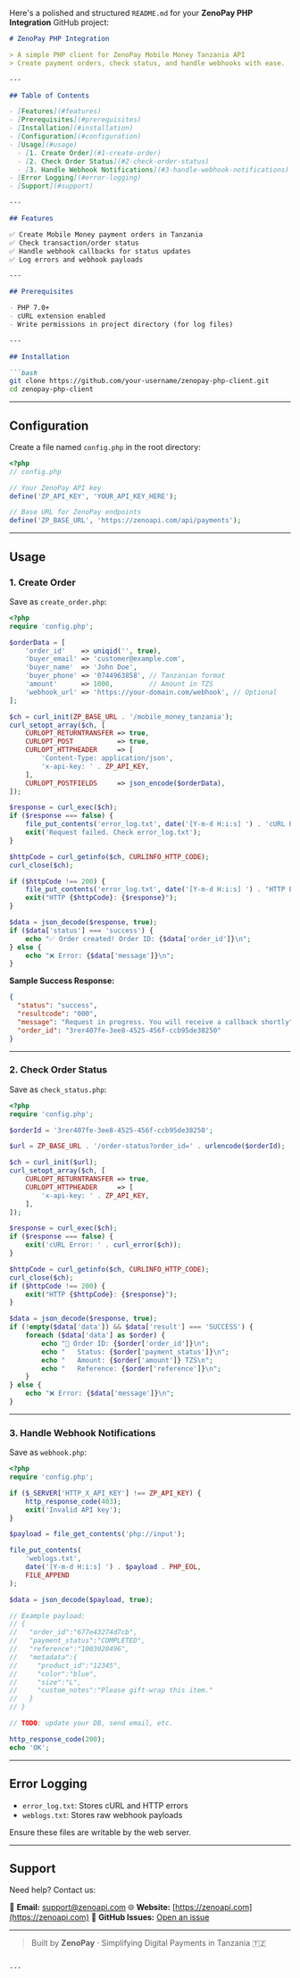Here's a polished and structured `README.md` for your **ZenoPay PHP Integration** GitHub project:

````markdown
# ZenoPay PHP Integration

> A simple PHP client for ZenoPay Mobile Money Tanzania API  
> Create payment orders, check status, and handle webhooks with ease.

---

## Table of Contents

- [Features](#features)  
- [Prerequisites](#prerequisites)  
- [Installation](#installation)  
- [Configuration](#configuration)  
- [Usage](#usage)  
  - [1. Create Order](#1-create-order)  
  - [2. Check Order Status](#2-check-order-status)  
  - [3. Handle Webhook Notifications](#3-handle-webhook-notifications)  
- [Error Logging](#error-logging)  
- [Support](#support)  

---

## Features

✅ Create Mobile Money payment orders in Tanzania  
✅ Check transaction/order status  
✅ Handle webhook callbacks for status updates  
✅ Log errors and webhook payloads  

---

## Prerequisites

- PHP 7.0+  
- cURL extension enabled  
- Write permissions in project directory (for log files)

---

## Installation

```bash
git clone https://github.com/your-username/zenopay-php-client.git
cd zenopay-php-client
````

---

## Configuration

Create a file named `config.php` in the root directory:

```php
<?php
// config.php

// Your ZenoPay API key
define('ZP_API_KEY', 'YOUR_API_KEY_HERE');

// Base URL for ZenoPay endpoints
define('ZP_BASE_URL', 'https://zenoapi.com/api/payments');
```

---

## Usage

### 1. Create Order

Save as `create_order.php`:

```php
<?php
require 'config.php';

$orderData = [
    'order_id'    => uniqid('', true),
    'buyer_email' => 'customer@example.com',
    'buyer_name'  => 'John Doe',
    'buyer_phone' => '0744963858', // Tanzanian format
    'amount'      => 1000,         // Amount in TZS
    'webhook_url' => 'https://your-domain.com/webhook', // Optional
];

$ch = curl_init(ZP_BASE_URL . '/mobile_money_tanzania');
curl_setopt_array($ch, [
    CURLOPT_RETURNTRANSFER => true,
    CURLOPT_POST           => true,
    CURLOPT_HTTPHEADER     => [
        'Content-Type: application/json',
        'x-api-key: ' . ZP_API_KEY,
    ],
    CURLOPT_POSTFIELDS     => json_encode($orderData),
]);

$response = curl_exec($ch);
if ($response === false) {
    file_put_contents('error_log.txt', date('[Y-m-d H:i:s] ') . 'cURL Error: ' . curl_error($ch) . PHP_EOL, FILE_APPEND);
    exit('Request failed. Check error_log.txt');
}

$httpCode = curl_getinfo($ch, CURLINFO_HTTP_CODE);
curl_close($ch);

if ($httpCode !== 200) {
    file_put_contents('error_log.txt', date('[Y-m-d H:i:s] ') . "HTTP Error: {$httpCode} - {$response}" . PHP_EOL, FILE_APPEND);
    exit("HTTP {$httpCode}: {$response}");
}

$data = json_decode($response, true);
if ($data['status'] === 'success') {
    echo "✅ Order created! Order ID: {$data['order_id']}\n";
} else {
    echo "❌ Error: {$data['message']}\n";
}
```

**Sample Success Response:**

```json
{
  "status": "success",
  "resultcode": "000",
  "message": "Request in progress. You will receive a callback shortly",
  "order_id": "3rer407fe-3ee8-4525-456f-ccb95de38250"
}
```

---

### 2. Check Order Status

Save as `check_status.php`:

```php
<?php
require 'config.php';

$orderId = '3rer407fe-3ee8-4525-456f-ccb95de38250';

$url = ZP_BASE_URL . '/order-status?order_id=' . urlencode($orderId);

$ch = curl_init($url);
curl_setopt_array($ch, [
    CURLOPT_RETURNTRANSFER => true,
    CURLOPT_HTTPHEADER     => [
        'x-api-key: ' . ZP_API_KEY,
    ],
]);

$response = curl_exec($ch);
if ($response === false) {
    exit('cURL Error: ' . curl_error($ch));
}

$httpCode = curl_getinfo($ch, CURLINFO_HTTP_CODE);
curl_close($ch);
if ($httpCode !== 200) {
    exit("HTTP {$httpCode}: {$response}");
}

$data = json_decode($response, true);
if (!empty($data['data']) && $data['result'] === 'SUCCESS') {
    foreach ($data['data'] as $order) {
        echo "🔎 Order ID: {$order['order_id']}\n";
        echo "   Status: {$order['payment_status']}\n";
        echo "   Amount: {$order['amount']} TZS\n";
        echo "   Reference: {$order['reference']}\n";
    }
} else {
    echo "❌ Error: {$data['message']}\n";
}
```

---

### 3. Handle Webhook Notifications

Save as `webhook.php`:

```php
<?php
require 'config.php';

if ($_SERVER['HTTP_X_API_KEY'] !== ZP_API_KEY) {
    http_response_code(403);
    exit('Invalid API key');
}

$payload = file_get_contents('php://input');

file_put_contents(
    'weblogs.txt',
    date('[Y-m-d H:i:s] ') . $payload . PHP_EOL,
    FILE_APPEND
);

$data = json_decode($payload, true);

// Example payload:
// {
//   "order_id":"677e43274d7cb",
//   "payment_status":"COMPLETED",
//   "reference":"1003020496",
//   "metadata":{
//     "product_id":"12345",
//     "color":"blue",
//     "size":"L",
//     "custom_notes":"Please gift-wrap this item."
//   }
// }

// TODO: update your DB, send email, etc.

http_response_code(200);
echo 'OK';
```

---

## Error Logging

* `error_log.txt`: Stores cURL and HTTP errors
* `weblogs.txt`: Stores raw webhook payloads

Ensure these files are writable by the web server.

---

## Support

Need help? Contact us:

📧 **Email:** [support@zenoapi.com](mailto:support@zenoapi.com)
🌐 **Website:** [https://zenoapi.com](https://zenoapi.com)
🐛 **GitHub Issues:** [Open an issue](https://github.com/your-username/zenopay-php-client/issues)

---

> Built by **ZenoPay** · Simplifying Digital Payments in Tanzania 🇹🇿

```

---

```
